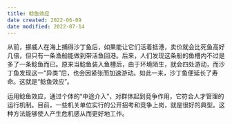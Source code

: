 ```yaml
---
title: 鲶鱼效应
date created: 2022-06-09
date modified: 2022-07-14
---
```


 从前，挪威人在海上捕得沙丁鱼后，如果能让它们活着抵港，卖价就会比死鱼高好几倍，但只有一条渔船能做到带活鱼回港。后来，人们发现这条船的鱼槽内不过是多了一条鲶鱼而已。原来当鲶鱼装入鱼槽后，由于环境陌生，就会四处游动，而沙丁鱼发现这一“异类”后，也会因紧张而加速游动。如此一来，沙丁鱼便延长了寿命。这就是“鲶鱼效应”。

 运用鲶鱼效应，通过个体的“中途介入”，对群体起到竞争作用，它符合人才管理的运行机制。目前，一些机关单位实行的公开招考和竞争上岗，就是很好的典型。这种方法能够使人产生危机感从而更好地工作。
